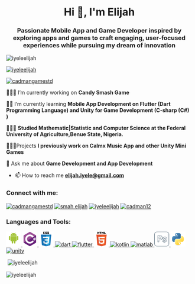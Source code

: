 <h1 align="center">Hi 👋, I'm Elijah</h1>
<h3 align="center">Passionate Mobile App and Game Developer inspired by exploring apps and games to craft engaging, user-focused experiences while pursuing my dream of innovation</h3>

<p align="left"> <img src="https://komarev.com/ghpvc/?username=iyeleelijah&label=Profile%20views&color=0e75b6&style=flat" alt="iyeleelijah" /> </p>

<p align="left"> <a href="https://github.com/ryo-ma/github-profile-trophy"><img src="https://github-profile-trophy.vercel.app/?username=iyeleelijah" alt="iyeleelijah" /></a> </p>

<p align="left"> <a href="https://twitter.com/cadmangamestd" target="blank"><img src="https://img.shields.io/twitter/follow/cadmangamestd?logo=twitter&style=for-the-badge" alt="cadmangamestd" /></a> </p>

🧑‍💻🔭 I’m currently working on **Candy Smash Game**

📝🌱 I’m currently learning **Mobile App Development on Flutter (Dart Programming Language) and Unity for Game Development (C-sharp (C#) )**

👨🏼‍🎓  **Studied Mathematic|Statistic and Computer Science at the Federal University of Agriculture,Benue State, Nigeria.**

👨🏼‍💻Projects **I previously work on Calmx Music App and other Unity Mini Games**

💬 Ask me about **Game Development and App Development**

- 📫 How to reach me **elijah.iyele@gmail.com**


<h3 align="left">Connect with me:</h3>
<p align="left">
<a href="https://twitter.com/cadmangamestd" target="blank"><img align="center" src="https://raw.githubusercontent.com/rahuldkjain/github-profile-readme-generator/master/src/images/icons/Social/twitter.svg" alt="cadmangamestd" height="30" width="40" /></a>
<a href="https://linkedin.com/in/smah elijah" target="blank"><img align="center" src="https://raw.githubusercontent.com/rahuldkjain/github-profile-readme-generator/master/src/images/icons/Social/linked-in-alt.svg" alt="smah elijah" height="30" width="40" /></a>
<a href="https://instagram.com/iyeleelijah" target="blank"><img align="center" src="https://raw.githubusercontent.com/rahuldkjain/github-profile-readme-generator/master/src/images/icons/Social/instagram.svg" alt="iyeleelijah" height="30" width="40" /></a>
<a href="https://discord.gg/cadman12" target="blank"><img align="center" src="https://raw.githubusercontent.com/rahuldkjain/github-profile-readme-generator/master/src/images/icons/Social/discord.svg" alt="cadman12" height="30" width="40" /></a>
</p>

<h3 align="left">Languages and Tools:</h3>
<p align="left"> <a href="https://developer.android.com" target="_blank" rel="noreferrer"> <img src="https://raw.githubusercontent.com/devicons/devicon/master/icons/android/android-original-wordmark.svg" alt="android" width="40" height="40"/> </a> <a href="https://www.w3schools.com/cs/" target="_blank" rel="noreferrer"> <img src="https://raw.githubusercontent.com/devicons/devicon/master/icons/csharp/csharp-original.svg" alt="csharp" width="40" height="40"/> </a> <a href="https://www.w3schools.com/css/" target="_blank" rel="noreferrer"> <img src="https://raw.githubusercontent.com/devicons/devicon/master/icons/css3/css3-original-wordmark.svg" alt="css3" width="40" height="40"/> </a> <a href="https://dart.dev" target="_blank" rel="noreferrer"> <img src="https://www.vectorlogo.zone/logos/dartlang/dartlang-icon.svg" alt="dart" width="40" height="40"/> </a> <a href="https://flutter.dev" target="_blank" rel="noreferrer"> <img src="https://www.vectorlogo.zone/logos/flutterio/flutterio-icon.svg" alt="flutter" width="40" height="40"/> </a> <a href="https://www.w3.org/html/" target="_blank" rel="noreferrer"> <img src="https://raw.githubusercontent.com/devicons/devicon/master/icons/html5/html5-original-wordmark.svg" alt="html5" width="40" height="40"/> </a> <a href="https://kotlinlang.org" target="_blank" rel="noreferrer"> <img src="https://www.vectorlogo.zone/logos/kotlinlang/kotlinlang-icon.svg" alt="kotlin" width="40" height="40"/> </a> <a href="https://www.mathworks.com/" target="_blank" rel="noreferrer"> <img src="https://upload.wikimedia.org/wikipedia/commons/2/21/Matlab_Logo.png" alt="matlab" width="40" height="40"/> </a> <a href="https://www.photoshop.com/en" target="_blank" rel="noreferrer"> <img src="https://raw.githubusercontent.com/devicons/devicon/master/icons/photoshop/photoshop-line.svg" alt="photoshop" width="40" height="40"/> </a> <a href="https://www.python.org" target="_blank" rel="noreferrer"> <img src="https://raw.githubusercontent.com/devicons/devicon/master/icons/python/python-original.svg" alt="python" width="40" height="40"/> </a> <a href="https://unity.com/" target="_blank" rel="noreferrer"> <img src="https://www.vectorlogo.zone/logos/unity3d/unity3d-icon.svg" alt="unity" width="40" height="40"/> </a> </p>



<p>&nbsp;<img align="center" src="https://github-readme-stats.vercel.app/api?username=iyeleelijah&show_icons=true&locale=en" alt="iyeleelijah" /></p>

<p><img align="center" src="https://github-readme-streak-stats.herokuapp.com/?user=iyeleelijah&" alt="iyeleelijah" /></p>



